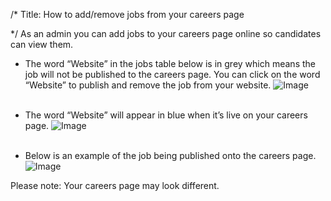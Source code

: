 /*
Title: How to add/remove jobs from your careers page

*/
As an admin you can add jobs to your careers page online so candidates can view them.  
  

- The word “Website” in the jobs table below is in grey which means the job will not be published to the careers page. You can click on the word “Website” to publish and remove the job from your website.
![Image](https://s3.amazonaws.com/tw-desk/i/122167/attachment-inline/98318.20150511143911377.98318.201505111439113778fGgb)  
  <br>

- The word “Website” will appear in blue when it’s live on your careers page.
![Image](https://s3.amazonaws.com/tw-desk/i/122167/attachment-inline/98318.20150511143942762.98318.20150511143942762pQOj3)  
  <br>

- Below is an example of the job being published onto the careers page.
![Image](https://s3.amazonaws.com/tw-desk/i/122167/attachment-inline/98318.20150511144335287.98318.20150511144335287LZFXL)  
  
 Please note: Your careers page may look different.